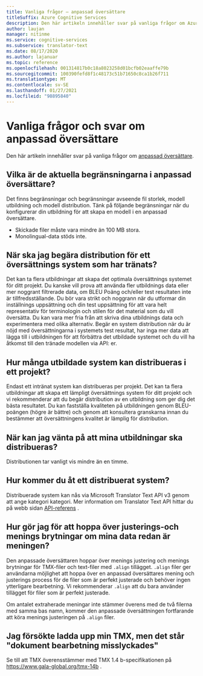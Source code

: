 ```yaml
---
title: Vanliga frågor – anpassad översättare
titleSuffix: Azure Cognitive Services
description: Den här artikeln innehåller svar på vanliga frågor om Azure Cognitive Services anpassade översättare.
author: laujan
manager: nitinme
ms.service: cognitive-services
ms.subservice: translator-text
ms.date: 08/17/2020
ms.author: lajanuar
ms.topic: reference
ms.openlocfilehash: 001314817b0c18a8023258d01bcfb02eaaffe79b
ms.sourcegitcommit: 100390fefd8f1c48173c51b71650c8ca1b26f711
ms.translationtype: MT
ms.contentlocale: sv-SE
ms.lasthandoff: 01/27/2021
ms.locfileid: "98895840"
---
```

# <a name="custom-translator-frequently-asked-questions"></a>Vanliga frågor och svar om anpassad översättare

Den här artikeln innehåller svar på vanliga frågor om [anpassad översättare](https://portal.customtranslator.azure.ai).

## <a name="what-are-the-current-restrictions-in-custom-translator"></a>Vilka är de aktuella begränsningarna i anpassad översättare?

Det finns begränsningar och begränsningar avseende fil storlek, modell utbildning och modell distribution. Tänk på följande begränsningar när du konfigurerar din utbildning för att skapa en modell i en anpassad översättare.

- Skickade filer måste vara mindre än 100 MB stora.
- Monolingual-data stöds inte.

## <a name="when-should-i-request-deployment-for-a-translation-system-that-has-been-trained"></a>När ska jag begära distribution för ett översättnings system som har tränats?

Det kan ta flera utbildningar att skapa det optimala översättnings systemet för ditt projekt. Du kanske vill prova att använda fler utbildnings data eller mer noggrant filtrerade data, om BLEU Poäng och/eller test resultaten inte är tillfredsställande. Du bör vara strikt och noggrann när du utformar din inställnings uppsättning och din test uppsättning för att vara helt representativ för terminologin och stilen för det material som du vill översätta. Du kan vara mer fria från att skriva dina utbildnings data och experimentera med olika alternativ. Begär en system distribution när du är nöjd med översättningarna i systemets test resultat, har inga mer data att lägga till i utbildningen för att förbättra det utbildade systemet och du vill ha åtkomst till den tränade modellen via API: er.

## <a name="how-many-trained-systems-can-be-deployed-in-a-project"></a>Hur många utbildade system kan distribueras i ett projekt?

Endast ett intränat system kan distribueras per projekt. Det kan ta flera utbildningar att skapa ett lämpligt översättnings system för ditt projekt och vi rekommenderar att du begär distribution av en utbildning som ger dig det bästa resultatet. Du kan fastställa kvaliteten på utbildningen genom BLEU-poängen (högre är bättre) och genom att konsultera granskarna innan du bestämmer att översättningens kvalitet är lämplig för distribution.

## <a name="when-can-i-expect-my-trainings-to-be-deployed"></a>När kan jag vänta på att mina utbildningar ska distribueras?

Distributionen tar vanligt vis mindre än en timme.

## <a name="how-do-you-access-a-deployed-system"></a>Hur kommer du åt ett distribuerat system?

Distribuerade system kan nås via Microsoft Translator Text API v3 genom att ange kategori kategori. Mer information om Translator Text API hittar du på webb sidan [API-referens](../reference/v3-0-reference.md) .

## <a name="how-do-i-skip-alignment-and-sentence-breaking-if-my-data-is-already-sentence-aligned"></a>Hur gör jag för att hoppa över justerings-och menings brytningar om mina data redan är meningen?

Den anpassade översättaren hoppar över menings justering och menings brytningar för TMX-filer och text-filer med `.align` tillägget. `.align` filer ger användarna möjlighet att hoppa över en anpassad översättares mening och justerings process för de filer som är perfekt justerade och behöver ingen ytterligare bearbetning. Vi rekommenderar `.align` att du bara använder tillägget för filer som är perfekt justerade.

Om antalet extraherade meningar inte stämmer överens med de två filerna med samma bas namn, kommer den anpassade översättningen fortfarande att köra menings justeringen på `.align` filer.

## <a name="i-tried-uploading-my-tmx-but-it-says-document-processing-failed"></a>Jag försökte ladda upp min TMX, men det står "dokument bearbetning misslyckades"


Se till att TMX överensstämmer med TMX 1.4 b-specifikationen på <https://www.gala-global.org/tmx-14b> .